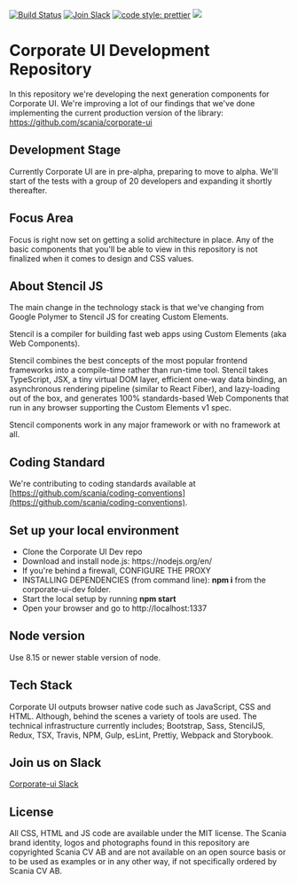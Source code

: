 [![Build Status](https://travis-ci.com/scania/corporate-ui-dev.svg?branch=master)](https://travis-ci.com/scania/corporate-ui-dev)
[![Join Slack](https://img.shields.io/badge/slack-join-%23dd3072.svg)](https://join.slack.com/t/corporate-ui/shared_invite/enQtNTI4NzMzOTQ3NTg4LTI1OGNhZGE2OTY0NzUwYzExMTJmMTQ2NjcxOTdkMjc0NDhlM2JlYTEyODY2ODJjYzUxNmYxNzhhMTQ5MDhmOWQ)
[![code style: prettier](https://img.shields.io/badge/code_style-prettier-ff69b4.svg?style=flat-square)](https://github.com/prettier/prettier)
![](https://img.shields.io/github/license/scania/corporate-ui-dev.svg?style=flat)

# Corporate UI Development Repository

In this repository we're developing the next generation components for Corporate UI. We're improving a lot of our findings that we've done implementing the current production version of the library: https://github.com/scania/corporate-ui

## Development Stage

Currently Corporate UI are in pre-alpha, preparing to move to alpha. We'll start of the tests with a group of 20 developers and expanding it shortly thereafter.

## Focus Area

Focus is right now set on getting a solid architecture in place. Any of the basic components that you'll be able to view in this repository is not finalized when it comes to design and CSS values.

## About Stencil JS

The main change in the technology stack is that we've changing from Google Polymer to Stencil JS for creating Custom Elements.

Stencil is a compiler for building fast web apps using Custom Elements (aka Web Components).

Stencil combines the best concepts of the most popular frontend frameworks into a compile-time rather than run-time tool. Stencil takes TypeScript, JSX, a tiny virtual DOM layer, efficient one-way data binding, an asynchronous rendering pipeline (similar to React Fiber), and lazy-loading out of the box, and generates 100% standards-based Web Components that run in any browser supporting the Custom Elements v1 spec.

Stencil components work in any major framework or with no framework at all.

## Coding Standard

We're contributing to coding standards available at [https://github.com/scania/coding-conventions](https://github.com/scania/coding-conventions).

## Set up your local environment
<ul>
<li>Clone the Corporate UI Dev repo</li>
<li>Download and install node.js: https://nodejs.org/en/</li>
<li>If you're behind a firewall, CONFIGURE THE PROXY
<li>INSTALLING DEPENDENCIES (from command line): <b>npm i</b> from the corporate-ui-dev folder.</li>
<li>Start the local setup by running <b>npm start</b></li>
<li>Open your browser and go to http://localhost:1337</li>
</ul>


## Node version

Use 8.15 or newer stable version of node.

## Tech Stack

Corporate UI outputs browser native code such as JavaScript, CSS and HTML. Although, behind the scenes a variety of tools are used. The technical infrastructure currently includes; Bootstrap, Sass, StencilJS, Redux, TSX, Travis, NPM, Gulp, esLint, Prettiy, Webpack and Storybook. 

## Join us on Slack

[Corporate-ui Slack](https://join.slack.com/t/corporate-ui/shared_invite/enQtNTI4NzMzOTQ3NTg4LTI1OGNhZGE2OTY0NzUwYzExMTJmMTQ2NjcxOTdkMjc0NDhlM2JlYTEyODY2ODJjYzUxNmYxNzhhMTQ5MDhmOWQ)

<h2>License</h2>
<p>All CSS, HTML and JS code are available under the MIT license. The Scania brand identity, logos and photographs found in this repository are copyrighted Scania CV AB and are not available on an open source basis or to be used as examples or in any other way, if not specifically ordered by Scania CV AB.</p>
